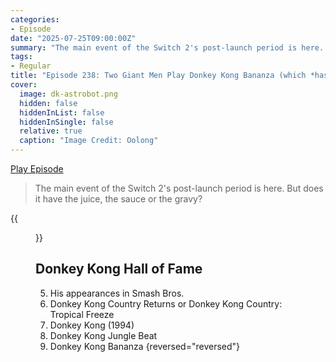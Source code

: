 ```yaml
---
categories:
- Episode
date: "2025-07-25T09:00:00Z"
summary: "The main event of the Switch 2's post-launch period is here. But does it have the juice, the sauce or the gravy?"
tags:
- Regular
title: "Episode 238: Two Giant Men Play Donkey Kong Bananza (which *has* to be better than Astro Bot)"
cover: 
  image: dk-astrobot.png
  hidden: false
  hiddenInList: false
  hiddenInSingle: false
  relative: true
  caption: "Image Credit: Oolong" 
---
```


[Play Episode](https://www.patreon.com/posts/episode-238-two-134888897)
> The main event of the Switch 2's post-launch period is here. But does it have the juice, the sauce or the gravy?

{{<figure 
    src="punch-downward.png" 
    alt="Punch Downward">}}

## Donkey Kong Hall of Fame
5. His appearances in Smash Bros.
4. Donkey Kong Country Returns or Donkey Kong Country: Tropical Freeze
3. Donkey Kong (1994)
2. Donkey Kong Jungle Beat
1. Donkey Kong Bananza 
{reversed="reversed"}